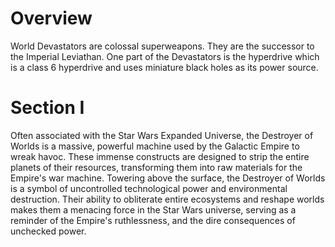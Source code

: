# Overview
World Devastators are colossal superweapons.
They are the successor to the Imperial Leviathan.
One part of the Devastators is the hyperdrive which is a class 6 hyperdrive and uses miniature black holes as its power source.

# Section I
Often associated with the Star Wars Expanded Universe, the Destroyer of Worlds is a massive, powerful machine used by the Galactic Empire to wreak havoc.
These immense constructs are designed to strip the entire planets of their resources, transforming them into raw materials for the Empire's war machine.
Towering above the surface, the Destroyer of Worlds is a symbol of uncontrolled technological power and environmental destruction.
Their ability to obliterate entire ecosystems and reshape worlds makes them a menacing force in the Star Wars universe, serving as a reminder of the Empire's ruthlessness, and the dire consequences of unchecked power.